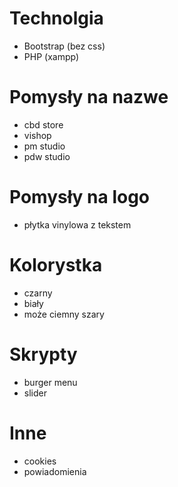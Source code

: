 # Technolgia
- Bootstrap (bez css)
- PHP (xampp)

# Pomysły na nazwe
- cbd store
- vishop
- pm studio
- pdw studio

# Pomysły na logo
- płytka vinylowa z tekstem

# Kolorystka
- czarny
- biały
- może ciemny szary

# Skrypty
- burger menu
- slider

# Inne
- cookies
- powiadomienia


